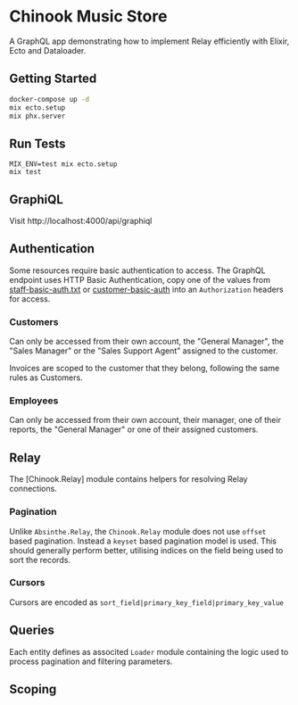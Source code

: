 # Chinook Music Store

A GraphQL app demonstrating how to implement Relay efficiently with Elixir, Ecto and Dataloader.

## Getting Started

```bash
docker-compose up -d
mix ecto.setup
mix phx.server
```

## Run Tests

```
MIX_ENV=test mix ecto.setup
mix test
```

## GraphiQL

Visit http://localhost:4000/api/graphiql

## Authentication

Some resources require basic authentication to access.
The GraphQL endpoint uses HTTP Basic Authentication, copy one of the values from [staff-basic-auth.txt](./staff-basic-auth.txt) or [customer-basic-auth](./customer-basic-auth.txt) into an `Authorization` headers for access.

### Customers

Can only be accessed from their own account, the "General Manager", the "Sales Manager" or the "Sales Support Agent" assigned to the customer.

Invoices are scoped to the customer that they belong, following the same rules as Customers.

### Employees

Can only be accessed from their own account, their manager, one of their reports, the "General Manager" or one of their assigned customers.

## Relay

The [Chinook.Relay] module contains helpers for resolving Relay connections.

### Pagination

Unlike `Absinthe.Relay`, the `Chinook.Relay` module does not use `offset` based pagination.
Instead a `keyset` based pagination model is used.
This should generally perform better, utilising indices on the field being used to sort the records.

### Cursors

Cursors are encoded as `sort_field|primary_key_field|primary_key_value`

## Queries

Each entity defines as associted `Loader` module containing the logic used to process pagination and filtering parameters.

## Scoping
